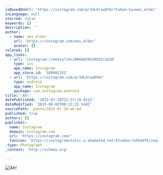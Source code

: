 ```yaml
---
isBasedOnUrl: 'https://instagram.com/p/34LArowDVO/?taken-by=wes_elder'
inLanguage: null
starred: false
keywords: []
description: ''
author:
  - name: wes_elder
    url: 'https://instagram.com/wes_elder'
    avatar: {}
related: []
app_links:
  - url: 'instagram://media?id=1006602942083511630'
    type: ios
    app_name: Instagram
    app_store_id: '389801252'
  - url: 'https://instagram.com/p/34LArowDVO/'
    type: android
    app_name: Instagram
    package: com.instagram.android
title: 'Ah!'
datePublished: '2015-07-20T22:57:19.821Z'
dateModified: '2015-08-02T00:22:22.548Z'
sourcePath: _posts/2015-07-20-ah.md
published: true
authors: []
publisher:
  name: Instagram
  domain: instagram.com
  url: 'https://instagram.com/'
  favicon: 'https://instagramstatic-a.akamaihd.net/bluebar/b59a4f6/images/ico/favicon.ico'
_type: Photograph
_context: 'http://schema.org'

---
```

![Ah&excl;](https://igcdn-photos-e-a.akamaihd.net/hphotos-ak-xaf1/t51.2885-15/11419198_1598922950388268_778580000_n.jpg)